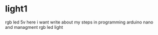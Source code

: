 # light1
rgb led 5v 
here i want write about my steps in programming arduino nano and managment rgb led light
